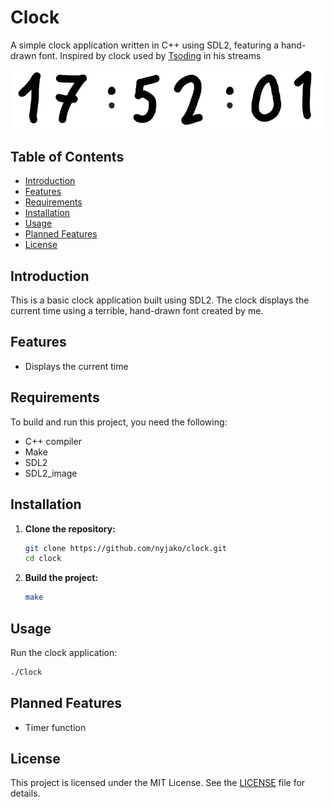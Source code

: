 # Clock

A simple clock application written in C++ using SDL2, featuring a hand-drawn font.
Inspired by clock used by [Tsoding](https://www.twitch.tv/tsoding) in his streams

<img src="preview/clock.webp" alt="Animated clock preview" />

## Table of Contents

- [Introduction](#introduction)
- [Features](#features)
- [Requirements](#requirements)
- [Installation](#installation)
- [Usage](#usage)
- [Planned Features](#planned-features)
- [License](#license)

## Introduction

This is a basic clock application built using SDL2. The clock displays the current time using a terrible, hand-drawn font created by me.

## Features

- Displays the current time

## Requirements

To build and run this project, you need the following:

- C++ compiler
- Make
- SDL2
- SDL2_image

## Installation
1. **Clone the repository:**
    ```sh
    git clone https://github.com/nyjako/clock.git
    cd clock
    ```
2. **Build the project:**
    ```sh
    make
    ```

## Usage

Run the clock application:

```sh
./Clock
```

## Planned Features

- Timer function

## License

This project is licensed under the MIT License. See the [LICENSE](/LICENSE) file for details.
